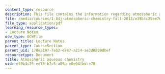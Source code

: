 ```yaml
---
content_type: resource
description: This file contains the information regarding atmospheric aqueous chemistry.
file: /media/courses/1-84j-atmospheric-chemistry-fall-2013/e39b4c25ee76b7c5a09ae0e64fbdce70_MIT1_84JF13_Lec15_aqueus.pdf
file_type: application/pdf
learning_resource_types:
- Lecture Notes
ocw_type: OCWFile
parent_title: Lecture Notes
parent_type: CourseSection
parent_uid: 178ea197-7eb2-e787-a214-ae3d0809dbef
resourcetype: Document
title: Atmospheric aqueous chemistry
uid: e39b4c25-ee76-b7c5-a09a-e0e64fbdce70
---
```

